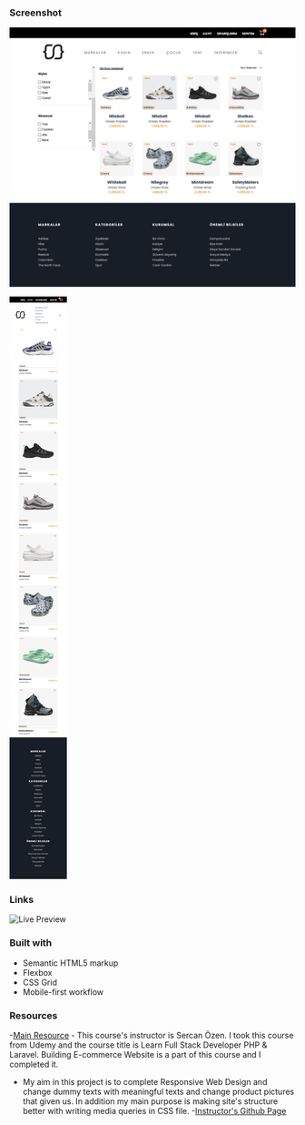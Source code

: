 ### Screenshot
![Desktop Design](e-commerceUI-DesktopScreenshot.png)

![Mobile Design](e-commerceUI-MobileScreenShot.png)

### Links
![Live Preview](https://66b0019a0e15ab0fbd459baf--charming-tulumba-5f0cbb.netlify.app)

### Built with
- Semantic HTML5 markup
- Flexbox
- CSS Grid
- Mobile-first workflow

### Resources
-[Main Resource](www.udemy.com/php-laravel-ecommerce/learn) - This course's instructor is Sercan Özen. I took this course from Udemy and the course title is Learn Full Stack Developer PHP & Laravel. Building E-commerce Website is a part of this course and I completed it.
- My aim in this project is to complete Responsive Web Design and change dummy texts with meaningful texts and change product pictures that given us. In addition my main purpose is making site's structure better with writing media queries in CSS file.
-[Instructor's Github Page](https://github.com/sercannozenn)
